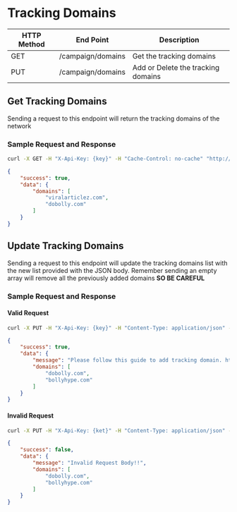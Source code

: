 # **Tracking Domains**

| HTTP Method | End Point | Description |
| --- | --- | --- |
| GET | /campaign/domains | Get the tracking domains |
| PUT | /campaign/domains | Add or Delete the tracking domains |

## Get Tracking Domains

Sending a request to this endpoint will return the tracking domains of the network

### Sample Request and Response

```bash
curl -X GET -H "X-Api-Key: {key}" -H "Cache-Control: no-cache" "http://api.vnative.com/campaign/domains"
```

```json
{
    "success": true,
    "data": {
        "domains": [
            "viralarticlez.com",
            "dobolly.com"
        ]
    }
}
```

## Update Tracking Domains

Sending a request to this endpoint will update the tracking domains list with the new list provided with the JSON body. Remember sending an empty array will remove all the previously added domains **SO BE CAREFUL**

### Sample Request and Response

#### Valid Request

```bash
curl -X PUT -H "X-Api-Key: {key}" -H "Content-Type: application/json" -H "Cache-Control: no-cache" -d '{"domains": ["dobolly.com", "bollyhype.com"]}' "https://api.vnative.com/campaign/domains"
```

```json
{
    "success": true,
    "data": {
        "message": "Please follow this guide to add tracking domain. http://vnative.com/add-custom-tracking-domain-ad-network/",
        "domains": [
            "dobolly.com",
            "bollyhype.com"
        ]
    }
}
```

#### Invalid Request

```bash
curl -X PUT -H "X-Api-Key: {ket}" -H "Content-Type: application/json" -H "Cache-Control: no-cache" -d '{"domains": null}' "https://api.vnative.com/campaign/domains"
```

```json
{
    "success": false,
    "data": {
        "message": "Invalid Request Body!!",
        "domains": [
            "dobolly.com",
            "bollyhype.com"
        ]
    }
}
```



